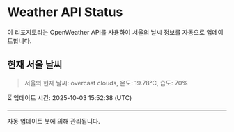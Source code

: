 
# Weather API Status

이 리포지토리는 OpenWeather API를 사용하여 서울의 날씨 정보를 자동으로 업데이트합니다.

## 현재 서울 날씨
> 서울의 현재 날씨: overcast clouds, 온도: 19.78°C, 습도: 70%

⏳ 업데이트 시간: 2025-10-03 15:52:38 (UTC)

---
자동 업데이트 봇에 의해 관리됩니다.

